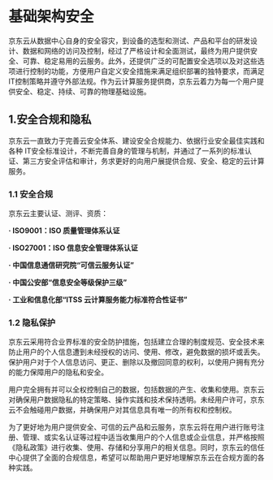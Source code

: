 # 基础架构安全

京东云从数据中心自身的安全容灾，到设备的选型和测试、产品和平台的研发设计、数据和网络的访问及控制，经过了严格设计和全面测试，最终为用户提供安全、可靠、稳定易用的云服务。此外，还提供广泛的可配置安全选项以及对这些选项进行控制的功能，方便用户自定义安全措施来满足组织部署的独特要求，而满足IT控制策略并遵守外部法规。作为云计算服务提供商，京东云着力为每一个用户提供安全、稳定、持续、可靠的物理基础设施。

## 1.安全合规和隐私

京东云一直致力于完善云安全体系、建设安全合规能力、依据行业安全最佳实践和各种 IT安全标准设计，不断完善自身的管理与机制，并通过了一系列的标准认证、第三方安全评估和审计，务求更好的向用户展提供合规、安全、稳定的云计算服务。

### 1.1 安全合规

京东云主要认证、测评、资质：

**· ISO9001：ISO 质量管理体系认证**

**· ISO27001：ISO 信息安全管理体系认证**

**· 中国信息通信研究院“可信云服务认证”**

**· 中国公安部“信息安全等级保护三级”**

**· 工业和信息化部“ITSS 云计算服务能力标准符合性证书”**

### 1.2 隐私保护

京东云采用符合业界标准的安全防护措施，包括建立合理的制度规范、安全技术来防止用户的个人信息遭到未经授权的访问、使用、修改，避免数据的损坏或丢失。保护用户对于个人信息访问、更正、删除以及撤回同意的权利，以使用户拥有充分的能力保障用户的隐私和安全。

用户完全拥有并可以全权控制自己的数据，包括数据的产生、收集和使用。京东云对确保用户数据隐私的特定策略、操作实践和技术保持透明。未经用户许可，京东云不会触碰用户数据，并确保用户对其信息具有唯一的所有权和控制权。

为了更好地为用户提供安全、可信的云产品和云服务，京东云将在用户进行账号注册、管理、或实名认证等过程中适当收集用户的个人信息或企业信息，并严格按照《隐私政策》进行收集、使用、存储和分享用户的相关信息。同时，京东云的信任中心提供了全面的合规信息，希望可以帮助用户更好地理解京东云在合规方面的各种实践。
